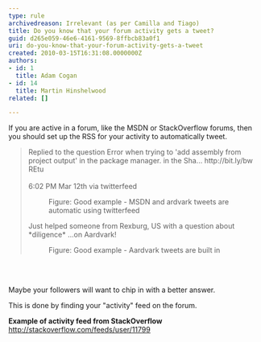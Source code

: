```yaml
---
type: rule
archivedreason: Irrelevant (as per Camilla and Tiago)
title: Do you know that your forum activity gets a tweet?
guid: d265e059-46e6-4161-9569-8ffbcb83a0f1
uri: do-you-know-that-your-forum-activity-gets-a-tweet
created: 2010-03-15T16:31:08.0000000Z
authors:
- id: 1
  title: Adam Cogan
- id: 14
  title: Martin Hinshelwood
related: []

---
```



<p>If you are active in a forum, like the MSDN or StackOverflow forums, then you should set up the RSS for your activity to automatically tweet.<br></p><blockquote><p class="ssw15-rteElement-GreyBox">Replied to the question Error when trying to 'add assembly from project output' in the package manager. in the Sha... http&#58;//bit.ly/bw​REtu 
      <br>
      <br>6&#58;02 PM M​ar 12th via twitterfe​ed</p><dd class="ssw15-rteElement-FigureGood">Figure&#58; Good example - MSDN and ardv​ark tweets are automatic using twitterfeed<br></dd><p class="ssw15-rteElement-GreyBox">Just helped someone from Rexburg, US with a question about *diligence* ...on Aardvark!</p>
      <dd class="ssw15-rteElement-FigureGood">Figure&#58; Good example - Aardvark tweet​​s are built in<br></dd></blockquote>
<br><excerpt class='endintro'></excerpt><br>
<p>Maybe your followers will want to chip in with a better answer.&#160;<br></p><p>This is done by finding your &quot;activity&quot; feed on the forum.​<br></p><p class="ssw15-rteElement-P"><strong>Example of activity feed from&#160;StackOverflow</strong><br><a shape="rect" href="http&#58;//stackoverflow.com/feeds/user/11799">http&#58;//stackoverflow.com/feeds/user/11799</a><br></p>


